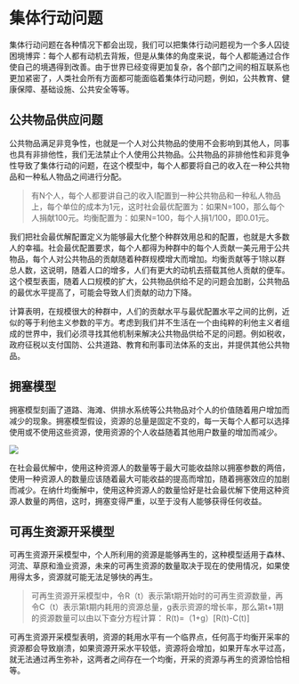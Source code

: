 # 集体行动问题

集体行动问题在各种情况下都会出现，我们可以把集体行动问题视为一个多人囚徒困境博弈：每个人都有动机去背叛，但是从集体的角度来说，每个人都能通过合作使自己的境遇得到改善。由于世界已经变得更加复杂，各个部门之间的相互联系也更加紧密了，人类社会所有方面都可能面临着集体行动问题，例如，公共教育、健康保障、基础设施、公共安全等等。

## 公共物品供应问题

公共物品满足非竞争性，也就是一个人对公共物品的使用不会影响到其他人，同事也具有非排他性，我们无法禁止个人使用公共物品。公共物品的非排他性和非竞争性导致了集体行动的问题，在这个模型中，每个人都要将自己的收入在一种公共物品和一种私人物品之间进行分配。

> 有N个人，每个人都要讲自己的收入I配置到一种公共物品和一种私人物品上，每个单位的成本为1元，这时社会最优配置为：如果N=100，那么每个人捐献100元。均衡配置为：如果N=100，每个人捐1/100，即0.01元。

我们把社会最优解配置定义为能够最大化整个种群效用总和的配置，也就是大多数人的幸福。社会最优配置要求，每个人都得为种群中的每个人贡献一美元用于公共物品，每个人对公共物品的贡献随着种群规模增大而增加。均衡贡献等于1除以群总人数，这说明，随着人口的增多，人们有更大的动机去搭载其他人贡献的便车。这个模型表面，随着人口规模的扩大，公共物品供给不足的问题会加剧，公共物品的最优水平提高了，可能会导致人们贡献的动力下降。

计算表明，在规模很大的种群中，人们的贡献水平与最优配置水平之间的比例，近似的等于利他主义参数的平方。考虑到我们并不生活在一个由纯粹的利他主义者组成的世界中，我们必须寻找其他机制来解决公共物品供给不足的问题。例如税收，政府征税以支付国防、公共道路、教育和刑事司法体系的支出，并提供其他公共物品。

## 拥塞模型

拥塞模型刻画了道路、海滩、供排水系统等公共物品对个人的价值随着用户增加而减少的现象。拥塞模型假设，资源的总量是固定不变的，每一天每个人都可以选择使用或不使用这些资源，使用资源的个人收益随着其他用户数量的增加而减少。

![](https://i.bmp.ovh/imgs/2022/07/28/c8a374654bc6186f.png)

在社会最优解中，使用这种资源人的数量等于最大可能收益除以拥塞参数的两倍，使用一种资源人的数量应该随着最大可能收益的提高而增加，随着拥塞效应的加剧而减少。在纳什均衡解中，使用这种资源人的数量恰好是社会最优解下使用这种资源人数量的两倍，这时，拥塞变得严重，以至于没有人能够获得任何收益。

## 可再生资源开采模型

可再生资源开采模型中，个人所利用的资源是能够再生的，这种模型适用于森林、河流、草原和渔业资源，未来的可再生资源的数量取决于现在的使用情况，如果使用得太多，资源就可能无法足够快的再生。

> 可再生资源开采模型中，令R（t）表示第t期开始时的可再生资源数量，再令C（t）表示第t期内耗用的资源总量，g表示资源的增长率，那么第t+1期的资源数量可以由以下查分方程计算：
> R(t)=（1+g）[R(t)-C(t)]

可再生资源开采模型表明，资源的耗用水平有一个临界点，任何高于均衡开采率的资源都会导致崩溃，如果资源开采水平较低，资源将会增加，如果开车水平过高，就无法通过再生弥补，这两者之间存在一个均衡，开采的资源与再生的资源恰恰相等。
